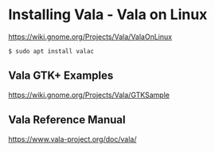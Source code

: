 # Installing Vala - Vala on Linux #

<https://wiki.gnome.org/Projects/Vala/ValaOnLinux>


```shell
$ sudo apt install valac
```


## Vala GTK+ Examples ##

<https://wiki.gnome.org/Projects/Vala/GTKSample>


## Vala Reference Manual ##

<https://www.vala-project.org/doc/vala/>
